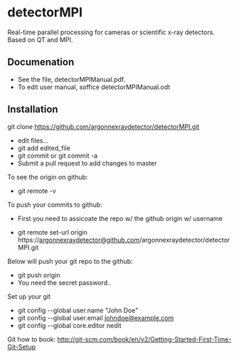 
# detectorMPI
Real-time parallel processing for cameras or scientific x-ray detectors. Based on QT and MPI. 

## Documenation
* See the file, detectorMPIManual.pdf.
* To edit user manual, soffice detectorMPIManual.odt

## Installation

git clone https://github.com/argonnexraydetector/detectorMPI.git

* edit files...
* git add edited_file
* git commit or git commit -a
* Submit a pull request to add changes to master

To see the origin on github:
* git remote -v

To push your commits to github:
* First you need to assicoate the repo w/ the github origin w/ username

* git remote set-url origin https://argonnexraydetector@github.com/argonnexraydetector/detectorMPI.git


Below will push your git repo to the github:
* git push origin
* You need the secret password..


Set up your git
* git config --global user.name "John Doe"
* git config --global user.email johndoe@example.com
* git config --global core.editor nedit


Git how to book:
http://git-scm.com/book/en/v2/Getting-Started-First-Time-Git-Setup






